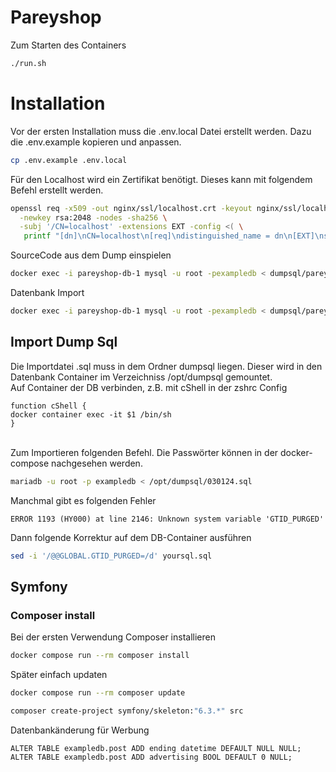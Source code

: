 # Pareyshop
Zum Starten des Containers
```bash
./run.sh
```
# Installation
Vor der ersten Installation muss die .env.local Datei erstellt werden. Dazu die .env.example kopieren und anpassen.
```bash
cp .env.example .env.local
```
Für den Localhost wird ein Zertifikat benötigt. Dieses kann mit folgendem Befehl erstellt werden.
```bash
openssl req -x509 -out nginx/ssl/localhost.crt -keyout nginx/ssl/localhost.key \
  -newkey rsa:2048 -nodes -sha256 \
  -subj '/CN=localhost' -extensions EXT -config <( \
   printf "[dn]\nCN=localhost\n[req]\ndistinguished_name = dn\n[EXT]\nsubjectAltName=DNS:localhost\nkeyUsage=digitalSignature\nextendedKeyUsage=serverAuth")
```
SourceCode aus dem Dump einspielen
```bash
docker exec -i pareyshop-db-1 mysql -u root -pexampledb < dumpsql/pareyshop.sql
```
Datenbank Import
```bash
docker exec -i pareyshop-db-1 mysql -u root -pexampledb < dumpsql/pareyshop.sql
```

## Import Dump Sql
Die Importdatei .sql muss in dem Ordner dumpsql liegen. Dieser wird in den Datenbank Container im Verzeichniss /opt/dumpsql gemountet.
<br>
Auf Container der DB verbinden, z.B. mit cShell in der zshrc Config
```
function cShell {
docker container exec -it $1 /bin/sh
}
```
<br>
Zum Importieren folgenden Befehl. Die Passwörter können in der docker-compose nachgesehen werden.

```bash
mariadb -u root -p exampledb < /opt/dumpsql/030124.sql
```

Manchmal gibt es folgenden Fehler
```
ERROR 1193 (HY000) at line 2146: Unknown system variable 'GTID_PURGED'
```
Dann folgende Korrektur auf dem DB-Container ausführen
```bash
sed -i '/@@GLOBAL.GTID_PURGED=/d' yoursql.sql
```

## Symfony

### Composer install
Bei der ersten Verwendung Composer installieren
```bash
docker compose run --rm composer install
```
Später einfach updaten
```bash
docker compose run --rm composer update
```

```bash
composer create-project symfony/skeleton:"6.3.*" src
```

Datenbankänderung für Werbung
```
ALTER TABLE exampledb.post ADD ending datetime DEFAULT NULL NULL;
ALTER TABLE exampledb.post ADD advertising BOOL DEFAULT 0 NULL;
```